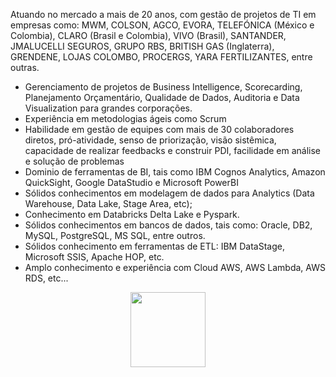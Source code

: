 Atuando no mercado a mais de 20 anos, com gestão de projetos de TI em empresas como: MWM, COLSON, AGCO, EVORA, TELEFÓNICA (México e Colombia), CLARO (Brasil e Colombia), VIVO (Brasil), SANTANDER, JMALUCELLI SEGUROS, GRUPO RBS, BRITISH GAS (Inglaterra), GRENDENE, LOJAS COLOMBO, PROCERGS, YARA FERTILIZANTES, entre outras. 
- Gerenciamento de projetos de Business Intelligence, Scorecarding, Planejamento Orçamentário, Qualidade de Dados, Auditoria e Data Visualization para grandes corporações. 
- Experiência em metodologias ágeis como Scrum
- Habilidade em gestão de equipes com mais de 30 colaboradores diretos, pró-atividade, senso de priorização, visão sistêmica, capacidade de realizar feedbacks e construir PDI, facilidade em análise e solução de problemas
- Dominio de ferramentas de BI, tais como IBM Cognos Analytics, Amazon QuickSight, Google DataStudio e Microsoft PowerBI
- Sólidos conhecimentos em modelagem de dados para Analytics (Data Warehouse, Data Lake, Stage Area, etc);
- Conhecimento em Databricks Delta Lake e Pyspark.
- Sólidos conhecimentos em bancos de dados, tais como: Oracle, DB2, MySQL, PostgreSQL, MS SQL, entre outros. 
- Sólidos conhecimento em ferramentas de ETL: IBM DataStage, Microsoft SSIS, Apache HOP, etc.
- Amplo conhecimento e experiência com Cloud AWS, AWS Lambda, AWS RDS, etc...

<div align="center">
  <a href="https://github.com/cirograu">
  <img height="120em" src="https://github-readme-stats.vercel.app/api?username=cirograu&hide=prs,issues,contribs&show_icons=true&include_all_commits=true&count_private=true"/>
 
</div>
 

